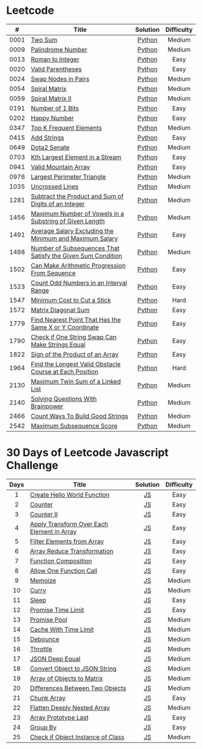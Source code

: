 # Leetcode

|  #   | Title                                                                                                                                                         |                                            Solution                                            | Difficulty |
| :--: | ------------------------------------------------------------------------------------------------------------------------------------------------------------- | :--------------------------------------------------------------------------------------------: | :--------: |
| 0001 | [Two Sum](https://leetcode.com/problems/two-sum)                                                                                                              |                           [Python](./algorithms/leetcode/two-sum.py)                           |   Medium   |
| 0009 | [Palindrome Number](https://leetcode.com/problems/palindrome-number)                                                                                          |                      [Python](./algorithms/leetcode/palindrome-number.py)                      |   Medium   |
| 0013 | [Roman to Integer](https://leetcode.com/problems/roman-to-integer)                                                                                            |                      [Python](./algorithms/leetcode/roman-to-integer.py)                       |    Easy    |
| 0020 | [Valid Parentheses](https://leetcode.com/problems/valid-parentheses)                                                                                          |                      [Python](./algorithms/leetcode/valid-parentheses.py)                      |    Easy    |
| 0024 | [Swap Nodes in Pairs](https://leetcode.com/problems/swap-nodes-in-pairs)                                                                                      |                     [Python](./algorithms/leetcode/swap-nodes-in-pairs.py)                     |   Medium   |
| 0054 | [Spiral Matrix](https://leetcode.com/problems/spiral-matrix/)                                                                                                 |                        [Python](./algorithms/leetcode/spiral-matrix.py)                        |   Medium   |
| 0059 | [Spiral Matrix II](https://leetcode.com/problems/spiral-matrix-ii/)                                                                                           |                      [Python](./algorithms/leetcode/spiral-matrix-ii.py)                       |   Medium   |
| 0191 | [Number of 1 Bits](https://leetcode.com/problems/number-of-1-bits)                                                                                            |                      [Python](./algorithms/leetcode/number-of-1-bits.py)                       |    Easy    |
| 0202 | [Happy Number](https://leetcode.com/problems/happy-number)                                                                                                    |                        [Python](./algorithms/leetcode/happy-number.py)                         |    Easy    |
| 0347 | [Top K Frequent Elements](https://leetcode.com/problems/top-k-frequent-elements)                                                                              |                   [Python](./algorithms/leetcode/top-k-frequent-elements.py)                   |   Medium   |
| 0415 | [Add Strings](https://leetcode.com/problems/add-strings)                                                                                                      |                         [Python](./algorithms/leetcode/add-strings.py)                         |    Easy    |
| 0649 | [Dota2 Senate](https://leetcode.com/problems/dota2-senate/)                                                                                                   |                        [Python](./algorithms/leetcode/dota2-senate.py)                         |   Medium   |
| 0703 | [Kth Largest Element in a Stream](https://leetcode.com/problems/kth-largest-element-in-a-stream)                                                              |               [Python](./algorithms/leetcode/kth-largest-element-in-a-stream.py)               |    Easy    |
| 0941 | [Valid Mountain Array](https://leetcode.com/problems/valid-mountain-array)                                                                                    |                    [Python](./algorithms/leetcode/valid-mountain-array.py)                     |    Easy    |
| 0976 | [Largest Perimeter Triangle](https://leetcode.com/problems/largest-perimeter-triangle)                                                                        |                 [Python](./algorithms/leetcode/largest-perimeter-triangle.py)                  |   Medium   |
| 1035 | [Uncrossed Lines](https://leetcode.com/problems/uncrossed-lines/)                                                                                             |                       [Python](./algorithms/leetcode/uncrossed-lines.py)                       |   Medium   |
| 1281 | [Subtract the Product and Sum of Digits of an Integer](https://leetcode.com/problems/subtract-the-product-and-sum-of-digits-of-an-integer)                    |    [Python](./algorithms/leetcode/subtract-the-product-and-sum-of-digits-of-an-integer.py)     |   Medium   |
| 1456 | [Maximum Number of Vowels in a Substring of Given Length](https://leetcode.com/problems/maximum-number-of-vowels-in-a-substring-of-given-length/)             |   [Python](./algorithms/leetcode/maximum-number-of-vowels-in-a-substring-of-given-length.py)   |   Medium   |
| 1491 | [Average Salary Excluding the Minimum and Maximum Salary](https://leetcode.com/problems/average-salary-excluding-the-minimum-and-maximum-salary)              |   [Python](./algorithms/leetcode/average-salary-excluding-the-minimum-and-maximum-salary.py)   |    Easy    |
| 1498 | [Number of Subsequences That Satisfy the Given Sum Condition](https://leetcode.com/problems/number-of-subsequences-that-satisfy-the-given-sum-condition/)     | [Python](./algorithms/leetcode/number-of-subsequences-that-satisfy-the-given-sum-condition.py) |   Medium   |
| 1502 | [Can Make Arithmetic Progression From Sequence](https://leetcode.com/problems/can-make-arithmetic-progression-from-sequence)                                  |        [Python](./algorithms/leetcode/can-make-arithmetic-progression-from-sequence.py)        |    Easy    |
| 1523 | [Count Odd Numbers in an Interval Range](https://leetcode.com/problems/count-odd-numbers-in-an-interval-range/)                                               |           [Python](./algorithms/leetcode/count-odd-numbers-in-an-interval-range.py)            |    Easy    |
| 1547 | [Minimum Cost to Cut a Stick](https://leetcode.com/problems/minimum-cost-to-cut-a-stick)                                                                      |                 [Python](./algorithms/leetcode/minimum-cost-to-cut-a-stic.py)                  |    Hard    |
| 1572 | [Matrix Diagonal Sum](https://leetcode.com/problems/matrix-diagonal-sum/description/)                                                                         |                     [Python](./algorithms/leetcode/matrix-diagonal-sum.py)                     |    Easy    |
| 1779 | [Find Nearest Point That Has the Same X or Y Coordinate](https://leetcode.com/problems/find-nearest-point-that-has-the-same-x-or-y-coordinate)                |   [Python](./algorithms/leetcode/find-nearest-point-that-has-the-same-x-or-y-coordinate.py)    |    Easy    |
| 1790 | [Check if One String Swap Can Make Strings Equal](https://leetcode.com/problems/check-if-one-string-swap-can-make-strings-equal)                              |       [Python](./algorithms/leetcode/check-if-one-string-swap-can-make-strings-equal.py)       |    Easy    |
| 1822 | [Sign of the Product of an Array](https://leetcode.com/problems/sign-of-the-product-of-an-array)                                                              |               [Python](./algorithms/leetcode/sign-of-the-product-of-an-array.py)               |    Easy    |
| 1964 | [Find the Longest Valid Obstacle Course at Each Position](https://leetcode.com/problems/find-the-longest-valid-obstacle-course-at-each-position/description/) |   [Python](./algorithms/leetcode/find-the-longest-valid-obstacle-course-at-each-position.py)   |    Hard    |
| 2130 | [Maximum Twin Sum of a Linked List](https://leetcode.com/problems/maximum-twin-sum-of-a-linked-list)                                                          |              [Python](./algorithms/leetcode/maximum-twin-sum-of-a-linked-list.py)              |   Medium   |
| 2140 | [Solving Questions With Brainpower](https://leetcode.com/problems/solving-questions-with-brainpower/)                                                         |              [Python](./algorithms/leetcode/solving-questions-with-brainpower.py)              |   Medium   |
| 2466 | [Count Ways To Build Good Strings](https://leetcode.com/problems/count-ways-to-build-good-strings/)                                                           |              [Python](./algorithms/leetcode/count-ways-to-build-good-strings.py)               |   Medium   |
| 2542 | [Maximum Subsequence Score](https://leetcode.com/problems/maximum-subsequence-score)                                                                          |                  [Python](./algorithms/leetcode/maximum-subsequence-score.py)                  |   Medium   |

# 30 Days of Leetcode Javascript Challenge

| Days | Title                                                                                                                              |                                         Solution                                         | Difficulty |
| :--: | ---------------------------------------------------------------------------------------------------------------------------------- | :--------------------------------------------------------------------------------------: | :--------: |
|  1   | [Create Hello World Function](https://leetcode.com/problems/create-hello-world-function)                                           |        [JS](./30-days-of-LC-javascript-challenge/create-hello-world-function.js)         |    Easy    |
|  2   | [Counter](https://leetcode.com/problems/counter)                                                                                   |                  [JS](./30-days-of-LC-javascript-challenge/counter.js)                   |    Easy    |
|  3   | [Counter II](https://leetcode.com/problems/counter-ii/description)                                                                 |                 [JS](./30-days-of-LC-javascript-challenge/counter-ii.js)                 |    Easy    |
|  4   | [Apply Transform Over Each Element in Array](https://leetcode.com/problems/apply-transform-over-each-element-in-array/description) | [JS](./30-days-of-LC-javascript-challenge/apply-transform-over-each-element-in-array.js) |    Easy    |
|  5   | [Filter Elements from Array](https://leetcode.com/problems/filter-elements-from-array)                                             |         [JS](./30-days-of-LC-javascript-challenge/filter-elements-from-array.js)         |    Easy    |
|  6   | [Array Reduce Transformation](https://leetcode.com/problems/array-reduce-transformation/description/)                              |        [JS](./30-days-of-LC-javascript-challenge/array-reduce-transformation.js)         |    Easy    |
|  7   | [Function Composition](https://leetcode.com/problems/function-composition/)                                                        |            [JS](./30-days-of-LC-javascript-challenge/function-composition.js)            |    Easy    |
|  8   | [Allow One Function Call](https://leetcode.com/problems/allow-one-function-call/)                                                  |          [JS](./30-days-of-LC-javascript-challenge/allow-one-function-call.js)           |    Easy    |
|  9   | [Memoize](https://leetcode.com/problems/memoize/)                                                                                  |                  [JS](./30-days-of-LC-javascript-challenge/memoize.js)                   |   Medium   |
|  10  | [Curry](https://leetcode.com/problems/curry/)                                                                                      |                   [JS](./30-days-of-LC-javascript-challenge/curry.js)                    |   Medium   |
|  11  | [Sleep](https://leetcode.com/problems/sleep/)                                                                                      |                   [JS](./30-days-of-LC-javascript-challenge/sleep.js)                    |    Easy    |
|  12  | [Promise Time Limit](https://leetcode.com/problems/promise-time-limit/)                                                            |             [JS](./30-days-of-LC-javascript-challenge/promise-time-limit.js)             |    Easy    |
|  13  | [Promise Pool](https://leetcode.com/problems/promise-pool/)                                                                        |                [JS](./30-days-of-LC-javascript-challenge/promise-pool.js)                |   Medium   |
|  14  | [Cache With Time Limit](https://leetcode.com/problems/cache-with-time-limit)                                                       |           [JS](./30-days-of-LC-javascript-challenge/cache-with-time-limit.js)            |   Medium   |
|  15  | [Debounce](https://leetcode.com/problems/debounce)                                                                                 |                  [JS](./30-days-of-LC-javascript-challenge/deboune.js)                   |   Medium   |
|  16  | [Throttle](https://leetcode.com/problems/throttle)                                                                                 |                  [JS](./30-days-of-LC-javascript-challenge/throttle.js)                  |   Medium   |
|  17  | [JSON Deep Equal](https://leetcode.com/problems/json-deep-equal)                                                                   |              [JS](./30-days-of-LC-javascript-challenge/json-deep-equal.js)               |   Medium   |
|  18  | [Convert Object to JSON String](https://leetcode.com/problems/convert-object-to-json-string)                                       |       [JS](./30-days-of-LC-javascript-challenge/convert-object-to-json-string.js)        |   Medium   |
|  19  | [Array of Objects to Matrix](https://leetcode.com/problems/array-of-objects-to-matrix)                                             |         [JS](./30-days-of-LC-javascript-challenge/array-of-objects-to-matrix.js)         |   Medium   |
|  20  | [Differences Between Two Objects](https://leetcode.com/problems/differences-between-two-objects)                                   |      [JS](./30-days-of-LC-javascript-challenge/differences-between-two-objects.js)       |   Medium   |
|  21  | [Chunk Array](https://leetcode.com/problems/chunk-array)                                                                           |                [JS](./30-days-of-LC-javascript-challenge/chunk-array.js)                 |    Easy    |
|  22  | [Flatten Deeply Nested Array](https://leetcode.com/problems/flatten-deeply-nested-array)                                           |        [JS](./30-days-of-LC-javascript-challenge/flatten-deeply-nested-array.js)         |   Medium   |
|  23  | [Array Prototype Last](https://leetcode.com/problems/array-prototype-last)                                                         |            [JS](./30-days-of-LC-javascript-challenge/array-prototype-last.js)            |    Easy    |
|  24  | [Group By](https://leetcode.com/problems/group-by)                                                                                 |                  [JS](./30-days-of-LC-javascript-challenge/group-by.js)                  |    Easy    |
|  25  | [Check if Object Instance of Class](https://leetcode.com/problems/check-if-object-instance-of-class)                                                                                 |                  [JS](./30-days-of-LC-javascript-challenge/check-if-object-instance-of-class.js)                  |    Medium    |
